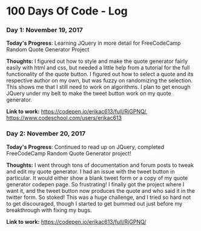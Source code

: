 # 100 Days Of Code - Log

### Day 1: November 19, 2017

**Today's Progress**: Learning JQuery in more detail for FreeCodeCamp Random Quote Generator Project

**Thoughts:** I figured out how to style and make the quote generator fairly easily with html and css, but needed a little help from a tutorial for the full functionality of the quote button. I figured out how to select a quote and its respective author on my own, but was fuzzy on randomizing the selection. This shows me that I still need to work on algorithms. I plan to get enough JQuery under my belt to make the tweet button work on my quote generator.

**Link to work:** https://codepen.io/erikac613/full/RjGPNQ/, https://www.codeschool.com/users/erikac613

### Day 2: November 20, 2017

**Today's Progress**: Continued to read up on JQuery, completed FreeCodeCamp Random Quote Generator project!

**Thoughts:** I went through tons of documentation and forum posts to tweak and edit my quote generator. I had an issue with the tweet button in particular. It would either show a blank tweet form or a copy of my quote generator codepen page. So frustrating! I finally got the project where I want it, and the tweet button now produces the quote and who said it in the twitter form. So stoked! This was a huge challenge, and I tried so hard not to get discouraged, though I started to get bummed out just before my breakthrough with fixing my bugs.

**Link to work:** https://codepen.io/erikac613/full/RjGPNQ/
